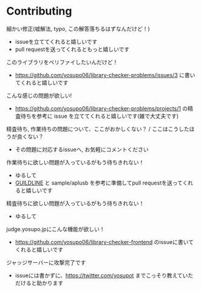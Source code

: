 # Contributing

細かい修正(嘘解法, typo, この解答落ちるはずなんだけど！)

- issueを立ててくれると嬉しいです
- pull requestを送ってくれるともっと嬉しいです

このライブラリをベリファイしたいんだけど！

- https://github.com/yosupo06/library-checker-problems/issues/3 に書いてくれると嬉しいです

こんな感じの問題が欲しい!

- https://github.com/yosupo06/library-checker-problems/projects/1 の精査待ちを参考に issue を立ててくれると嬉しいです(雑で大丈夫です)

精査待ち, 作業待ちの問題について、ここがおかしくない？ / ここはこうしたほうが良くない？

- その問題に対応するissueへ, お気軽にコメントください

作業待ちに欲しい問題が入っているがもう待ちきれない！

- ゆるして
- [GUILDLINE](GUILDLINE.md) と sample/aplusb を参考に準備してpull requestを送ってくれると嬉しいです

精査待ちに欲しい問題が入っているがもう待ちきれない！

- ゆるして

judge.yosupo.jpにこんな機能が欲しい！

- https://github.com/yosupo06/library-checker-frontend のissueに書いてくれると嬉しいです

ジャッジサーバーに攻撃完了です

- issueには書かずに、https://twitter.com/yosupot までこっそり教えていただけると助かります
